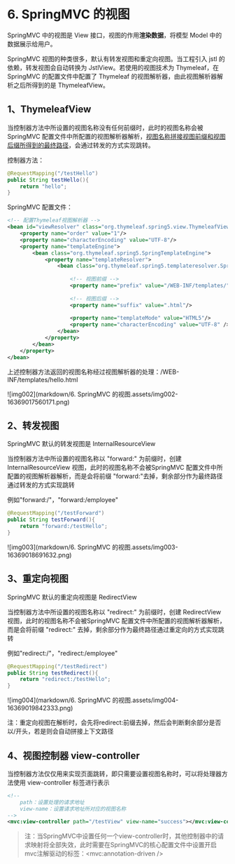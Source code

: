 # 6. SpringMVC 的视图

SpringMVC 中的视图是 View 接口，视图的作用**渲染数据**，将模型 Model 中的数据展示给用户。

SpringMVC 视图的种类很多，默认有转发视图和重定向视图。当工程引入 jstl 的依赖，转发视图会自动转换为 JstlView。若使用的视图技术为 Thymeleaf，在 SpringMVC 的配置文件中配置了 Thymeleaf 的视图解析器，由此视图解析器解析之后所得到的是 ThymeleafView。

## 1、ThymeleafView

当控制器方法中所设置的视图名称没有任何前缀时，此时的视图名称会被 SpringMVC 配置文件中所配置的视图解析器解析，<u>视图名称拼接视图前缀和视图后缀所得到的最终路径</u>，会通过转发的方式实现跳转。

控制器方法：

```java
@RequestMapping("/testHello")
public String testHello(){
    return "hello";
}
```

SpringMVC 配置文件：

```xml
<!-- 配置Thymeleaf视图解析器 -->
<bean id="viewResolver" class="org.thymeleaf.spring5.view.ThymeleafViewResolver">
    <property name="order" value="1"/>
    <property name="characterEncoding" value="UTF-8"/>
    <property name="templateEngine">
        <bean class="org.thymeleaf.spring5.SpringTemplateEngine">
            <property name="templateResolver">
                <bean class="org.thymeleaf.spring5.templateresolver.SpringResourceTemplateResolver">
    
                    <!-- 视图前缀 -->
                    <property name="prefix" value="/WEB-INF/templates/"/>
    
                    <!-- 视图后缀 -->
                    <property name="suffix" value=".html"/>
                    
                    <property name="templateMode" value="HTML5"/>
                    <property name="characterEncoding" value="UTF-8" />
                </bean>
            </property>
        </bean>
    </property>
</bean>
```

上述控制器方法返回的视图名称经过视图解析器的处理：/WEB-INF/templates/hello.html

![img002](markdown/6. SpringMVC 的视图.assets/img002-16369017560171.png)



## 2、转发视图

SpringMVC 默认的转发视图是 InternalResourceView

当控制器方法中所设置的视图名称以 "forward:" 为前缀时，创建 InternalResourceView 视图，此时的视图名称不会被SpringMVC 配置文件中所配置的视图解析器解析，而是会将前缀 "forward:"去掉，剩余部分作为最终路径通过转发的方式实现跳转

例如"forward:/"，"forward:/employee"

```java
@RequestMapping("/testForward")
public String testForward(){
    return "forward:/testHello";
}
```

![img003](markdown/6. SpringMVC 的视图.assets/img003-16369018691632.png)



## 3、重定向视图

SpringMVC 默认的重定向视图是 RedirectView

当控制器方法中所设置的视图名称以 "redirect:" 为前缀时，创建 RedirectView 视图，此时的视图名称不会被SpringMVC 配置文件中所配置的视图解析器解析，而是会将前缀 "redirect:" 去掉，剩余部分作为最终路径通过重定向的方式实现跳转

例如"redirect:/"，"redirect:/employee"

```java
@RequestMapping("/testRedirect")
public String testRedirect(){
    return "redirect:/testHello";
}
```

![img004](markdown/6. SpringMVC 的视图.assets/img004-16369019842333.png)

注：重定向视图在解析时，会先将redirect:前缀去掉，然后会判断剩余部分是否以/开头，若是则会自动拼接上下文路径



## 4、视图控制器 view-controller

当控制器方法仅仅用来实现页面跳转，即只需要设置视图名称时，可以将处理器方法使用 view-controller 标签进行表示

```xml
<!--
	path：设置处理的请求地址
	view-name：设置请求地址所对应的视图名称
-->
<mvc:view-controller path="/testView" view-name="success"></mvc:view-controller>
```

> 注：当SpringMVC中设置任何一个view-controller时，其他控制器中的请求映射将全部失效，此时需要在SpringMVC的核心配置文件中设置开启mvc注解驱动的标签：<mvc:annotation-driven />
>
